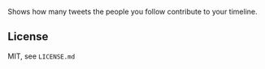 Shows how many tweets the people you follow contribute to your timeline.

## License

MIT, see `LICENSE.md`